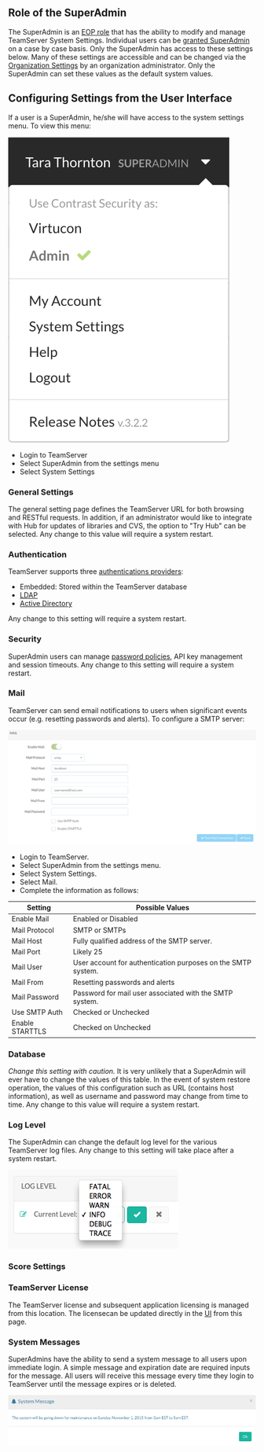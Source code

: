 <!--
title: "Configuring TeamServer Settings"
description: "Configuring TeamServer Settings"
-->

## Role of the SuperAdmin
The SuperAdmin is an [EOP role]() that has the ability to modify and manage TeamServer System Settings. Individual users can be [granted SuperAdmin]() on a case by case basis. Only the SuperAdmin has access to these settings below. Many of these settings are accessible and can be changed via the [Organization Settings]() by an organization administrator. Only the SuperAdmin can set these values as the default system values. 

## Configuring Settings from the User Interface
If a user is a SuperAdmin, he/she will have access to the system settings menu. To view this menu:

<a href="assets/images/Settings_Admin.png" rel="lightbox" title="Settings Navigation Bar for an System Administrator"><img class="thumbnail" src="assets/images/Settings_Admin.png"/></a>

* Login to TeamServer
* Select SuperAdmin from the settings menu
* Select System Settings

### General Settings
The general setting page defines the TeamServer URL for both browsing and RESTful requests. In addition, if an administrator would like to integrate with Hub for updates of libraries and CVS, the option to "Try Hub" can be selected. Any change to this value will require a system restart.

### Authentication 
TeamServer supports three [authentications providers](admin_tsconfig.html#user):

* Embedded: Stored within the TeamServer database
* [LDAP](admin_tsconfigint.html#ldap)
* [Active Directory](admin_tsconfigint.html#ad2)

Any change to this setting will require a system restart.

### Security
SuperAdmin users can manage [password policies](admin_tsconfigset.html#pw), API key management and session timeouts. Any change to this setting will require a system restart. 

### Mail
TeamServer can send email notifications to users when significant events occur (e.g. resetting passwords and alerts). To configure a SMTP server:

<a href="assets/images/Configure_Mail.png" rel="lightbox" title="Configure SMTP"><img class="thumbnail" src="assets/images/Configure_Mail.png"/></a>

* Login to TeamServer.
* Select SuperAdmin from the settings menu.
* Select System Settings.
* Select Mail.
* Complete the information as follows:

| Setting         | Possible Values                                              |
|-----------------|--------------------------------------------------------------|
| Enable Mail     | Enabled or Disabled                                          |
| Mail Protocol   | SMTP or SMTPs                                                |
| Mail Host       | Fully qualified address of the SMTP server.                  |
| Mail Port       | Likely 25                                                    |
| Mail User       | User account for authentication purposes on the SMTP system. |
| Mail From       | Resetting passwords and alerts                               |
| Mail Password   | Password for mail user associated with the SMTP system.      |
| Use SMTP Auth   | Checked or Unchecked                                         |
| Enable STARTTLS | Checked on Unchecked                                         |

### Database
*Change this setting with caution.* It is very unlikely that a SuperAdmin will ever have to change the values of this table. In the event of system restore operation, the values of this configuration such as URL (contains host information), as well as username and password may change from time to time. Any change to this value will require a system restart.

### Log Level
The SuperAdmin can change the default log level for the various TeamServer log files. Any change to this setting will take place after a system restart.

<a href="assets/images/Configure_Log.png" rel="lightbox" title="Configure Logging"><img class="thumbnail" src="assets/images/Configure_Log.png"/></a>

### Score Settings


### TeamServer License
The TeamServer license and subsequent application licensing is managed from this location. The licensecan be updated directly in the [UI](admin_tsfaq.html#license) from this page.

### System Messages
SuperAdmins have the ability to send a system message to all users upon immediate login. A simple message and expiration date are required inputs for the message. All users will receive this message every time they login to TeamServer until the message expires or is deleted.

<a href="assets/images/System_Message.png" rel="lightbox" title="System Messages "><img class="thumbnail" src="assets/images/System_Message.png"/></a>
